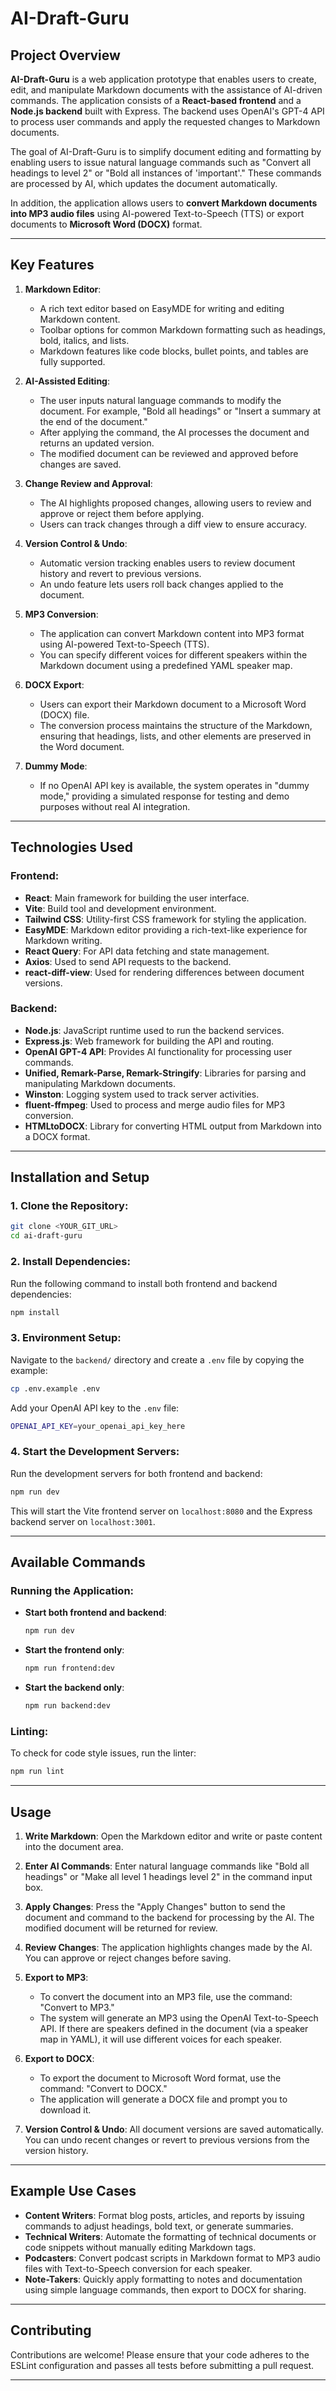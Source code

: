 # AI-Draft-Guru

## Project Overview

**AI-Draft-Guru** is a web application prototype that enables users to create, edit, and manipulate Markdown documents with the assistance of AI-driven commands. The application consists of a **React-based frontend** and a **Node.js backend** built with Express. The backend uses OpenAI's GPT-4 API to process user commands and apply the requested changes to Markdown documents.

The goal of AI-Draft-Guru is to simplify document editing and formatting by enabling users to issue natural language commands such as "Convert all headings to level 2" or "Bold all instances of 'important'." These commands are processed by AI, which updates the document automatically.

In addition, the application allows users to **convert Markdown documents into MP3 audio files** using AI-powered Text-to-Speech (TTS) or export documents to **Microsoft Word (DOCX)** format.

---

## Key Features

1. **Markdown Editor**:
   - A rich text editor based on EasyMDE for writing and editing Markdown content.
   - Toolbar options for common Markdown formatting such as headings, bold, italics, and lists.
   - Markdown features like code blocks, bullet points, and tables are fully supported.

2. **AI-Assisted Editing**:
   - The user inputs natural language commands to modify the document. For example, "Bold all headings" or "Insert a summary at the end of the document."
   - After applying the command, the AI processes the document and returns an updated version.
   - The modified document can be reviewed and approved before changes are saved.

3. **Change Review and Approval**:
   - The AI highlights proposed changes, allowing users to review and approve or reject them before applying.
   - Users can track changes through a diff view to ensure accuracy.

4. **Version Control & Undo**:
   - Automatic version tracking enables users to review document history and revert to previous versions.
   - An undo feature lets users roll back changes applied to the document.

5. **MP3 Conversion**:
   - The application can convert Markdown content into MP3 format using AI-powered Text-to-Speech (TTS).
   - You can specify different voices for different speakers within the Markdown document using a predefined YAML speaker map.

6. **DOCX Export**:
   - Users can export their Markdown document to a Microsoft Word (DOCX) file.
   - The conversion process maintains the structure of the Markdown, ensuring that headings, lists, and other elements are preserved in the Word document.

7. **Dummy Mode**:
   - If no OpenAI API key is available, the system operates in "dummy mode," providing a simulated response for testing and demo purposes without real AI integration.

---

## Technologies Used

### **Frontend**:
- **React**: Main framework for building the user interface.
- **Vite**: Build tool and development environment.
- **Tailwind CSS**: Utility-first CSS framework for styling the application.
- **EasyMDE**: Markdown editor providing a rich-text-like experience for Markdown writing.
- **React Query**: For API data fetching and state management.
- **Axios**: Used to send API requests to the backend.
- **react-diff-view**: Used for rendering differences between document versions.

### **Backend**:
- **Node.js**: JavaScript runtime used to run the backend services.
- **Express.js**: Web framework for building the API and routing.
- **OpenAI GPT-4 API**: Provides AI functionality for processing user commands.
- **Unified, Remark-Parse, Remark-Stringify**: Libraries for parsing and manipulating Markdown documents.
- **Winston**: Logging system used to track server activities.
- **fluent-ffmpeg**: Used to process and merge audio files for MP3 conversion.
- **HTMLtoDOCX**: Library for converting HTML output from Markdown into a DOCX format.

---

## Installation and Setup

### **1. Clone the Repository**:
```bash
git clone <YOUR_GIT_URL>
cd ai-draft-guru
```

### **2. Install Dependencies**:
Run the following command to install both frontend and backend dependencies:
```bash
npm install
```

### **3. Environment Setup**:
Navigate to the `backend/` directory and create a `.env` file by copying the example:
```bash
cp .env.example .env
```
Add your OpenAI API key to the `.env` file:
```bash
OPENAI_API_KEY=your_openai_api_key_here
```

### **4. Start the Development Servers**:
Run the development servers for both frontend and backend:
```bash
npm run dev
```
This will start the Vite frontend server on `localhost:8080` and the Express backend server on `localhost:3001`.

---

## Available Commands

### **Running the Application**:
- **Start both frontend and backend**:
  ```bash
  npm run dev
  ```
- **Start the frontend only**:
  ```bash
  npm run frontend:dev
  ```
- **Start the backend only**:
  ```bash
  npm run backend:dev
  ```

### **Linting**:
To check for code style issues, run the linter:
```bash
npm run lint
```

---

## Usage

1. **Write Markdown**:
   Open the Markdown editor and write or paste content into the document area.

2. **Enter AI Commands**:
   Enter natural language commands like "Bold all headings" or "Make all level 1 headings level 2" in the command input box.

3. **Apply Changes**:
   Press the "Apply Changes" button to send the document and command to the backend for processing by the AI. The modified document will be returned for review.

4. **Review Changes**:
   The application highlights changes made by the AI. You can approve or reject changes before saving.

5. **Export to MP3**:
   - To convert the document into an MP3 file, use the command: "Convert to MP3."
   - The system will generate an MP3 using the OpenAI Text-to-Speech API. If there are speakers defined in the document (via a speaker map in YAML), it will use different voices for each speaker.

6. **Export to DOCX**:
   - To export the document to Microsoft Word format, use the command: "Convert to DOCX."
   - The application will generate a DOCX file and prompt you to download it.

7. **Version Control & Undo**:
   All document versions are saved automatically. You can undo recent changes or revert to previous versions from the version history.

---

## Example Use Cases

- **Content Writers**: Format blog posts, articles, and reports by issuing commands to adjust headings, bold text, or generate summaries.
- **Technical Writers**: Automate the formatting of technical documents or code snippets without manually editing Markdown tags.
- **Podcasters**: Convert podcast scripts in Markdown format to MP3 audio files with Text-to-Speech conversion for each speaker.
- **Note-Takers**: Quickly apply formatting to notes and documentation using simple language commands, then export to DOCX for sharing.

---

## Contributing

Contributions are welcome! Please ensure that your code adheres to the ESLint configuration and passes all tests before submitting a pull request.

---

